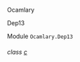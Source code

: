 Ocamlary

Dep13

Module `Ocamlary.Dep13`

<a id="class-c"></a>

###### class  [c](Ocamlary.Dep13.c.md)
